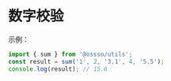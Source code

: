# 数字校验

示例：
```js
import { sum } from '@ossso/utils';
const result = sum('1', 2, '3.1', 4, '5.5');
console.log(result); // 15.6
```
